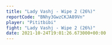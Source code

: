 ```yaml
---
title: "Lady Vashj - Wipe 2 (26%)"
reportCode: "BNhy3GwzCKJA89Vn"
player: "Pititbibi"
fight: "Lady Vashj - Wipe 2 (26%)"
date: 2021-10-24T19:01:26.673000+00:00
---
```

